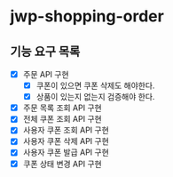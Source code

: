 # jwp-shopping-order

## 기능 요구 목록
- [x] 주문 API 구현
  - [x] 쿠폰이 있으면 쿠폰 삭제도 해야한다.
  - [x] 상품이 있는지 없는지 검증해야 한다.
- [x] 주문 목록 조회 API 구현
- [x] 전체 쿠폰 조회 API 구현
- [x] 사용자 쿠폰 조회 API 구현
- [x] 사용자 쿠폰 삭제 API 구현
- [x] 사용자 쿠폰 발급 API 구현
- [x] 쿠폰 상태 변경 API 구현
